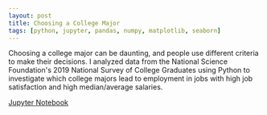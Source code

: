 ```yaml
---
layout: post
title: Choosing a College Major
tags: [python, jupyter, pandas, numpy, matplotlib, seaborn]
---
```

Choosing a college major can be daunting, and people use different criteria to make their decisions. I analyzed data from the National Science Foundation's 2019 National Survey of College Graduates using Python to investigate which college majors lead to employment in jobs with high job satisfaction and high median/average salaries.

[Jupyter Notebook](https://github.com/MullersRatchet/portfolio/blob/62d06a29a71207e6a5fb0bb729da81fc13d30589/_code/Capstone%202.ipynb)
